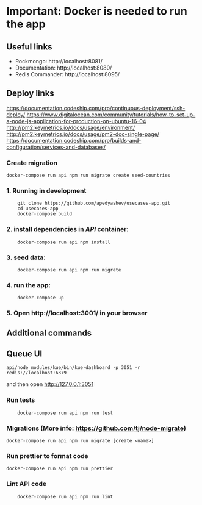 # Important: Docker is needed to run the app

## Useful links
* Rockmongo: http://localhost:8081/
* Documentation: http://localhost:8080/
* Redis Commander: http://localhost:8095/

## Deploy links
https://documentation.codeship.com/pro/continuous-deployment/ssh-deploy/
https://www.digitalocean.com/community/tutorials/how-to-set-up-a-node-js-application-for-production-on-ubuntu-16-04
http://pm2.keymetrics.io/docs/usage/environment/
http://pm2.keymetrics.io/docs/usage/pm2-doc-single-page/
https://documentation.codeship.com/pro/builds-and-configuration/services-and-databases/

### Create migration
```
docker-compose run api npm run migrate create seed-countries
```

### 1. Running in development
```
    git clone https://github.com/apedyashev/usecases-app.git
    cd usecases-app
    docker-compose build
```

### 2. install dependencies in *API* container:
```
	docker-compose run api npm install
```

### 3. seed data:
```
	docker-compose run api npm run migrate
```

### 4. run the app:
```
	docker-compose up
```

### 5. Open http://localhost:3001/ in your browser


## Additional commands
## Queue UI
```
api/node_modules/kue/bin/kue-dashboard -p 3051 -r redis://localhost:6379
```
and then open http://127.0.0.1:3051

### Run tests
```
	docker-compose run api npm run test
```

### Migrations (More info: https://github.com/tj/node-migrate)
```
docker-compose run api npm run migrate [create <name>]
```

### Run prettier to format code
```
docker-compose run api npm run prettier
```

### Lint API code
```
	docker-compose run api npm run lint
```
